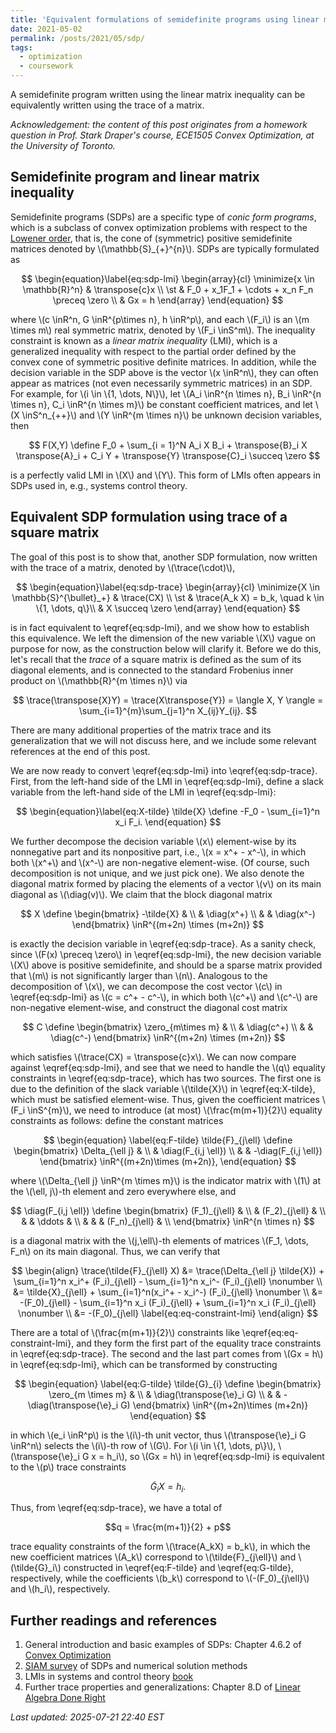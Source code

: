 ```yaml
---
title: 'Equivalent formulations of semidefinite programs using linear matrix inequality and trace'
date: 2021-05-02  
permalink: /posts/2021/05/sdp/
tags:
  - optimization
  - coursework
---
```


A semidefinite program written using the linear matrix inequality can be equivalently written using the trace of a matrix. 

_Acknowledgement: the content of this post originates from a homework question in Prof. Stark Draper's course, ECE1505 Convex Optimization, at the University of Toronto._

Semidefinite program and linear matrix inequality
-----
Semidefinite programs (SDPs) are a specific type of _conic form programs_, which is a subclass of convex optimization problems with respect to the [Lowener order](https://en.wikipedia.org/wiki/Loewner_order), that is, the cone of (symmetric) positive semidefinite matrices denoted by \\(\mathbb{S}\_{+}^{n}\\). SDPs are typically formulated as 

$$ 
\begin{equation}\label{eq:sdp-lmi} 
\begin{array}{cl}
    \minimize{x \in \mathbb{R}^n} & \transpose{c}x  \\ 
    \st & F_0 + x_1F_1 + \cdots + x_n F_n \preceq \zero \\
    & Gx = h
\end{array}  
\end{equation}
$$

where \\(c \inR^n, G \inR^{p\times n}, h \inR^p\\), and each \\(F\_i\\) is an \\(m \times m\\) real symmetric matrix, denoted by \\(F_i \inS^m\\). The inequality constraint is known as a _linear matrix inequality_ (LMI), which is a generalized inequality with respect to the partial order defined by the convex cone of symmetric positive definite matrices. In addition, while the decision variable in the SDP above is the vector \\(x \inR^n\\), they can often appear as matrices (not even necessarily symmetric matrices) in an SDP. For example, for \\(i \in \\{1, \dots, N\\}\\), let \\(A\_i \inR^{n \times n}, B\_i \inR^{n \times n}, C\_i \inR^{n \times m}\\) be constant coefficient matrices, and let \\(X \inS^n_{++}\\) and \\(Y \inR^{m \times n}\\) be unknown decision variables, then 

$$
F(X,Y) \define F_0 + \sum_{i = 1}^N A_i X B_i + \transpose{B}_i X \transpose{A}_i + C_i Y + \transpose{Y} \transpose{C}_i \succeq \zero
$$  

is a perfectly valid LMI in \\(X\\) and \\(Y\\). This form of LMIs often appears in SDPs used in, e.g., systems control theory. 


Equivalent SDP formulation using trace of a square matrix 
-----  
The goal of this post is to show that, another SDP formulation, now written with the trace of a matrix, denoted by \\(\trace(\cdot)\\), 

$$ 
\begin{equation}\label{eq:sdp-trace}
\begin{array}{cl}
    \minimize{X \in \mathbb{S}^{\bullet}_+} & \trace(CX)  \\ 
    \st & \trace(A_k X) = b_k, \quad k \in \{1, \dots, q\}\\
    & X \succeq \zero
\end{array} 
\end{equation}
$$

is in fact equivalent to \eqref{eq:sdp-lmi}, and we show how to establish this equivalence. We left the dimension of the new variable \\(X\\) vague on purpose for now, as the construction below will clarify it. Before we do this, let's recall that the _trace_ of a square matrix is defined as the sum of its diagonal elements, and is connected to the standard Frobenius inner product on \\(\mathbb{R}^{m \times n}\\) via  

$$
\trace(\transpose{X}Y) = \trace(X\transpose{Y}) = \langle X, Y \rangle = \sum_{i=1}^{m}\sum_{j=1}^n X_{ij}Y_{ij}. 
$$

There are many additional properties of the matrix trace and its generalization that we will not discuss here, and we include some relevant references at the end of this post. 

We are now ready to convert \eqref{eq:sdp-lmi} into \eqref{eq:sdp-trace}. First, from the left-hand side of the LMI in \eqref{eq:sdp-lmi}, define a slack variable from the left-hand side of the LMI in \eqref{eq:sdp-lmi}: 

$$
\begin{equation}\label{eq:X-tilde}
\tilde{X} \define -F_0 - \sum_{i=1}^n x_i F_i.
\end{equation}
$$

We further decompose the decision variable \\(x\\) element-wise by its nonnegative part and its nonpositive part, i.e., \\(x = x^+ - x^-\\), in which both \\(x^+\\) and \\(x^-\\) are non-negative element-wise. (Of course, such decomposition is not unique, and we just pick one). We also denote the diagonal matrix formed by placing the elements of a vector \\(v\\) on its main diagonal as \\(\diag(v)\\). We claim that the block diagonal matrix

$$
X \define \begin{bmatrix}
    -\tilde{X} & \\
    & \diag(x^+) \\
    & & \diag(x^-)
\end{bmatrix} \inR^{(m+2n) \times (m+2n)}
$$

is exactly the decision variable in \eqref{eq:sdp-trace}. As a sanity check, since \\(F(x) \preceq \zero\\) in \eqref{eq:sdp-lmi}, the new decision variable \\(X\\) above is positive semidefinite, and should be a sparse matrix provided that \\(m\\) is not significantly larger than \\(n\\). 
Analogous to the decomposition of \\(x\\), we can decompose the cost vector \\(c\\) in \eqref{eq:sdp-lmi} as \\(c = c^+ - c^-\\), in which both \\(c^+\\) and \\(c^-\\) are non-negative element-wise, and construct the diagonal cost matrix 

$$
C \define \begin{bmatrix}
    \zero_{m\times m} & \\
    & \diag(c^+) \\
    & & \diag(c^-)
\end{bmatrix} \inR^{(m+2n) \times (m+2n)}
$$

which satisfies \\(\trace(CX) = \transpose{c}x\\). We can now compare against \eqref{eq:sdp-lmi}, and see that we need to handle the \\(q\\) equality constraints in \eqref{eq:sdp-trace}, which has two sources. The first one is due to the definition of the slack variable \\(\tilde{X}\\) in \eqref{eq:X-tilde}, which must be satisfied element-wise. Thus, given the coefficient matrices \\(F\_i \inS^{m}\\), we need to introduce (at most) \\(\frac{m(m+1)}{2}\\) equality constraints as follows: define the constant matrices 

$$
\begin{equation} \label{eq:F-tilde}
\tilde{F}_{j\ell} \define \begin{bmatrix}
    \Delta_{\ell j} & \\
    & \diag(F_{i,j \ell}) \\
    & & -\diag(F_{i,j \ell}) 
\end{bmatrix} \inR^{(m+2n)\times (m+2n)}, 
\end{equation}
$$ 

where \\(\Delta\_{\ell j} \inR^{m \times m}\\) is the indicator matrix with \\(1\\) at the \\(\ell, j\\)-th element and zero everywhere else, and

$$
    \diag(F_{i,j \ell}) \define \begin{bmatrix} 
        (F_1)_{j\ell} & \\
        & (F_2)_{j\ell} & \\
        & & \ddots & \\
        & & & (F_n)_{j\ell} & \\
    \end{bmatrix} \inR^{n \times n}
$$

is a diagonal matrix with the \\(j,\ell\\)-th elements of matrices \\(F\_1, \dots, F\_n\\) on its main diagonal. Thus, we can verify that 

$$
\begin{align}
    \trace(\tilde{F}_{j\ell} X) &= \trace(\Delta_{\ell j} \tilde{X}) + \sum_{i=1}^n x_i^+ (F_i)_{j\ell} - \sum_{i=1}^n x_i^- (F_i)_{j\ell} \nonumber \\
                        &= \tilde{X}_{j\ell} + \sum_{i=1}^n(x_i^+  - x_i^-) (F_i)_{j\ell} \nonumber \\
                        &= -(F_0)_{j\ell} - \sum_{i=1}^n x_i (F_i)_{j\ell} +  \sum_{i=1}^n x_i (F_i)_{j\ell} \nonumber \\
                        &= -(F_0)_{j\ell}  \label{eq:eq-constraint-lmi}
\end{align}
$$

There are a total of \\(\frac{m(m+1)}{2}\\) constraints like \eqref{eq:eq-constraint-lmi}, and they form the first part of the equality trace constraints in \eqref{eq:sdp-trace}. The second and the last part comes from \\(Gx = h\\) in \eqref{eq:sdp-lmi}, which can be transformed by constructing 

$$
\begin{equation} \label{eq:G-tilde}
    \tilde{G}_{i} \define \begin{bmatrix}
        \zero_{m \times m} & \\
        & \diag(\transpose{\e}_i G) \\
        & & -\diag(\transpose{\e}_i G) 
    \end{bmatrix} \inR^{(m+2n)\times (m+2n)}
\end{equation}
$$

in which \\(e\_i \inR^p\\) is the \\(i\\)-th unit vector, thus \\(\transpose{\e}\_i G \inR^n\\) selects the \\(i\\)-th row of \\(G\\). For \\(i \in \\{1, \dots, p\\}\\), \\(\transpose{\e}\_i G x = h_i\\), so \\(Gx = h\\) in \eqref{eq:sdp-lmi} is equivalent to the \\(p\\) trace constraints 

$$ 
\tilde{G}_i X = h_i. 
$$

Thus, from \eqref{eq:sdp-trace}, we have a total of

$$q = \frac{m(m+1)}{2} + p$$

trace equality constraints of the form \\(\trace(A_kX) = b_k\\), in which the new coefficient matrices \\(A\_k\\) correspond to \\(\tilde{F}\_{j\ell}\\) and \\(\tilde{G}\_i\\) constructed in \eqref{eq:F-tilde} and \eqref{eq:G-tilde}, respectively, while the coefficients \\(b\_k\\) correspond to \\(-(F\_0)\_{j\ell}\\) and \\(h\_i\\), respectively. 




Further readings and references
-----
1. General introduction and basic examples of SDPs: Chapter 4.6.2 of [Convex Optimization](https://web.stanford.edu/~boyd/cvxbook/bv_cvxbook.pdf)
2. [SIAM survey](https://doi.org/10.1137/1038003) of SDPs and numerical solution methods 
3. LMIs in systems and control theory [book](https://web.stanford.edu/~boyd/lmibook/lmibook.pdf)
4. Further trace properties and generalizations: Chapter 8.D of [Linear Algebra Done Right](https://linear.axler.net/LADR4e.pdf) 


_Last updated: 2025-07-21 22:40 EST_